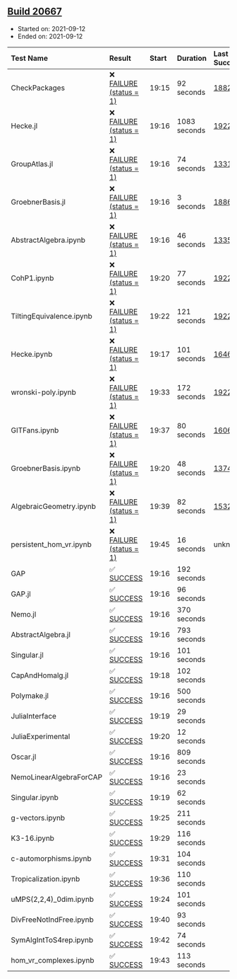 ## [Build 20667](https://oscarci.mathematik.uni-kl.de/job/oscar/20667/)

* Started on: 2021-09-12
* Ended on: 2021-09-12

| Test Name    | Result | Start | Duration | Last Success | First Failure |
|:-------------|:-------|:------|:---------|:-------------|:--------------|
| CheckPackages | ❌ [FAILURE (status = 1)](https://oscarci.mathematik.uni-kl.de/job/oscar/20667/artifact/logs/build-20667/CheckPackages.log) | 19:15 | 92 seconds | [18822](https://oscarci.mathematik.uni-kl.de/job/oscar/18822/) | [18823](https://oscarci.mathematik.uni-kl.de/job/oscar/18823/) |
| Hecke.jl | ❌ [FAILURE (status = 1)](https://oscarci.mathematik.uni-kl.de/job/oscar/20667/artifact/logs/build-20667/Hecke.jl.log) | 19:16 | 1083 seconds | [19222](https://oscarci.mathematik.uni-kl.de/job/oscar/19222/) | [20152](https://oscarci.mathematik.uni-kl.de/job/oscar/20152/) |
| GroupAtlas.jl | ❌ [FAILURE (status = 1)](https://oscarci.mathematik.uni-kl.de/job/oscar/20667/artifact/logs/build-20667/GroupAtlas.jl.log) | 19:16 | 74 seconds | [13311](https://oscarci.mathematik.uni-kl.de/job/oscar/13311/) | [13312](https://oscarci.mathematik.uni-kl.de/job/oscar/13312/) |
| GroebnerBasis.jl | ❌ [FAILURE (status = 1)](https://oscarci.mathematik.uni-kl.de/job/oscar/20667/artifact/logs/build-20667/GroebnerBasis.jl.log) | 19:16 | 3 seconds | [18864](https://oscarci.mathematik.uni-kl.de/job/oscar/18864/) | [18865](https://oscarci.mathematik.uni-kl.de/job/oscar/18865/) |
| AbstractAlgebra.ipynb | ❌ [FAILURE (status = 1)](https://oscarci.mathematik.uni-kl.de/job/oscar/20667/artifact/logs/build-20667/AbstractAlgebra.ipynb.log) | 19:16 | 46 seconds | [13355](https://oscarci.mathematik.uni-kl.de/job/oscar/13355/) | [13356](https://oscarci.mathematik.uni-kl.de/job/oscar/13356/) |
| CohP1.ipynb | ❌ [FAILURE (status = 1)](https://oscarci.mathematik.uni-kl.de/job/oscar/20667/artifact/logs/build-20667/CohP1.ipynb.log) | 19:20 | 77 seconds | [19222](https://oscarci.mathematik.uni-kl.de/job/oscar/19222/) | [20152](https://oscarci.mathematik.uni-kl.de/job/oscar/20152/) |
| TiltingEquivalence.ipynb | ❌ [FAILURE (status = 1)](https://oscarci.mathematik.uni-kl.de/job/oscar/20667/artifact/logs/build-20667/TiltingEquivalence.ipynb.log) | 19:22 | 121 seconds | [19222](https://oscarci.mathematik.uni-kl.de/job/oscar/19222/) | [20152](https://oscarci.mathematik.uni-kl.de/job/oscar/20152/) |
| Hecke.ipynb | ❌ [FAILURE (status = 1)](https://oscarci.mathematik.uni-kl.de/job/oscar/20667/artifact/logs/build-20667/Hecke.ipynb.log) | 19:17 | 101 seconds | [16463](https://oscarci.mathematik.uni-kl.de/job/oscar/16463/) | [16464](https://oscarci.mathematik.uni-kl.de/job/oscar/16464/) |
| wronski-poly.ipynb | ❌ [FAILURE (status = 1)](https://oscarci.mathematik.uni-kl.de/job/oscar/20667/artifact/logs/build-20667/wronski-poly.ipynb.log) | 19:33 | 172 seconds | [19222](https://oscarci.mathematik.uni-kl.de/job/oscar/19222/) | [20152](https://oscarci.mathematik.uni-kl.de/job/oscar/20152/) |
| GITFans.ipynb | ❌ [FAILURE (status = 1)](https://oscarci.mathematik.uni-kl.de/job/oscar/20667/artifact/logs/build-20667/GITFans.ipynb.log) | 19:37 | 80 seconds | [16068](https://oscarci.mathematik.uni-kl.de/job/oscar/16068/) | [16069](https://oscarci.mathematik.uni-kl.de/job/oscar/16069/) |
| GroebnerBasis.ipynb | ❌ [FAILURE (status = 1)](https://oscarci.mathematik.uni-kl.de/job/oscar/20667/artifact/logs/build-20667/GroebnerBasis.ipynb.log) | 19:20 | 48 seconds | [13748](https://oscarci.mathematik.uni-kl.de/job/oscar/13748/) | [13749](https://oscarci.mathematik.uni-kl.de/job/oscar/13749/) |
| AlgebraicGeometry.ipynb | ❌ [FAILURE (status = 1)](https://oscarci.mathematik.uni-kl.de/job/oscar/20667/artifact/logs/build-20667/AlgebraicGeometry.ipynb.log) | 19:39 | 82 seconds | [15322](https://oscarci.mathematik.uni-kl.de/job/oscar/15322/) | [15323](https://oscarci.mathematik.uni-kl.de/job/oscar/15323/) |
| persistent_hom_vr.ipynb | ❌ [FAILURE (status = 1)](https://oscarci.mathematik.uni-kl.de/job/oscar/20667/artifact/logs/build-20667/persistent_hom_vr.ipynb.log) | 19:45 | 16 seconds | unknown | unknown |
| GAP | ✅ [SUCCESS](https://oscarci.mathematik.uni-kl.de/job/oscar/20667/artifact/logs/build-20667/GAP.log) | 19:16 | 192 seconds |  |  |
| GAP.jl | ✅ [SUCCESS](https://oscarci.mathematik.uni-kl.de/job/oscar/20667/artifact/logs/build-20667/GAP.jl.log) | 19:16 | 96 seconds |  |  |
| Nemo.jl | ✅ [SUCCESS](https://oscarci.mathematik.uni-kl.de/job/oscar/20667/artifact/logs/build-20667/Nemo.jl.log) | 19:16 | 370 seconds |  |  |
| AbstractAlgebra.jl | ✅ [SUCCESS](https://oscarci.mathematik.uni-kl.de/job/oscar/20667/artifact/logs/build-20667/AbstractAlgebra.jl.log) | 19:16 | 793 seconds |  |  |
| Singular.jl | ✅ [SUCCESS](https://oscarci.mathematik.uni-kl.de/job/oscar/20667/artifact/logs/build-20667/Singular.jl.log) | 19:16 | 101 seconds |  |  |
| CapAndHomalg.jl | ✅ [SUCCESS](https://oscarci.mathematik.uni-kl.de/job/oscar/20667/artifact/logs/build-20667/CapAndHomalg.jl.log) | 19:18 | 102 seconds |  |  |
| Polymake.jl | ✅ [SUCCESS](https://oscarci.mathematik.uni-kl.de/job/oscar/20667/artifact/logs/build-20667/Polymake.jl.log) | 19:16 | 500 seconds |  |  |
| JuliaInterface | ✅ [SUCCESS](https://oscarci.mathematik.uni-kl.de/job/oscar/20667/artifact/logs/build-20667/JuliaInterface.log) | 19:19 | 29 seconds |  |  |
| JuliaExperimental | ✅ [SUCCESS](https://oscarci.mathematik.uni-kl.de/job/oscar/20667/artifact/logs/build-20667/JuliaExperimental.log) | 19:20 | 12 seconds |  |  |
| Oscar.jl | ✅ [SUCCESS](https://oscarci.mathematik.uni-kl.de/job/oscar/20667/artifact/logs/build-20667/Oscar.jl.log) | 19:16 | 809 seconds |  |  |
| NemoLinearAlgebraForCAP | ✅ [SUCCESS](https://oscarci.mathematik.uni-kl.de/job/oscar/20667/artifact/logs/build-20667/NemoLinearAlgebraForCAP.log) | 19:16 | 23 seconds |  |  |
| Singular.ipynb | ✅ [SUCCESS](https://oscarci.mathematik.uni-kl.de/job/oscar/20667/artifact/logs/build-20667/Singular.ipynb.log) | 19:19 | 62 seconds |  |  |
| g-vectors.ipynb | ✅ [SUCCESS](https://oscarci.mathematik.uni-kl.de/job/oscar/20667/artifact/logs/build-20667/g-vectors.ipynb.log) | 19:25 | 211 seconds |  |  |
| K3-16.ipynb | ✅ [SUCCESS](https://oscarci.mathematik.uni-kl.de/job/oscar/20667/artifact/logs/build-20667/K3-16.ipynb.log) | 19:29 | 116 seconds |  |  |
| c-automorphisms.ipynb | ✅ [SUCCESS](https://oscarci.mathematik.uni-kl.de/job/oscar/20667/artifact/logs/build-20667/c-automorphisms.ipynb.log) | 19:31 | 104 seconds |  |  |
| Tropicalization.ipynb | ✅ [SUCCESS](https://oscarci.mathematik.uni-kl.de/job/oscar/20667/artifact/logs/build-20667/Tropicalization.ipynb.log) | 19:36 | 110 seconds |  |  |
| uMPS(2,2,4)_0dim.ipynb | ✅ [SUCCESS](https://oscarci.mathematik.uni-kl.de/job/oscar/20667/artifact/logs/build-20667/uMPS-2-2-4-_0dim.ipynb.log) | 19:24 | 101 seconds |  |  |
| DivFreeNotIndFree.ipynb | ✅ [SUCCESS](https://oscarci.mathematik.uni-kl.de/job/oscar/20667/artifact/logs/build-20667/DivFreeNotIndFree.ipynb.log) | 19:40 | 93 seconds |  |  |
| SymAlgIntToS4rep.ipynb | ✅ [SUCCESS](https://oscarci.mathematik.uni-kl.de/job/oscar/20667/artifact/logs/build-20667/SymAlgIntToS4rep.ipynb.log) | 19:42 | 74 seconds |  |  |
| hom_vr_complexes.ipynb | ✅ [SUCCESS](https://oscarci.mathematik.uni-kl.de/job/oscar/20667/artifact/logs/build-20667/hom_vr_complexes.ipynb.log) | 19:43 | 113 seconds |  |  |
